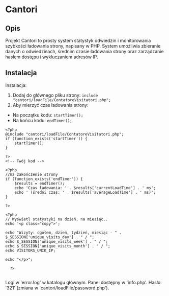 # Cantori

## Opis

Projekt Cantori to prosty system statystyk odwiedzin i monitorowania szybkości ładowania strony, napisany w PHP. System umożliwia zbieranie danych o odwiedzinach, średnim czasie ładowania strony oraz zarządzanie hasłem dostępu i wykluczaniem adresów IP.

## Instalacja

Instalacja:

1. Dodaj do głównego pliku strony: `include "cantori/loadFile/ContatoreVisitatori.php";`
2. Aby mierzyć czas ładowania strony:

  - Na początku kodu: `startTimer();`
  - Na końcu kodu: `endTimer();`


```
<?php
@include "cantori/loadFile/ContatoreVisitatori.php";
if (function_exists('startTimer')) {
    startTimer();
}

?>
<!-- Twój kod -->

<?php
//na zakończenie strony
if (function_exists('endTimer')) {
    $results = endTimer();
    echo 'Czas ładowania: ' . $results['currentLoadTime'] . ' ms';
    echo ' (średni czas: ' . $results['averageLoadTime'] . ' ms)';
}

?>

<?php
// Wyświetl statystyki na dzień, na miesiąc..
echo '<p class="copy">';

echo "Wizyty: ogółem, dzień, tydzień, miesiąc - " . $_SESSION['unique_visits_day'] . " / ";
echo $_SESSION['unique_visits_week'] . " / ";
echo $_SESSION['unique_visits_month'] . " / "; 
echo VISITORS_UNIK_IP;

echo "</p>";
 
  ?>
  
```

Logi w 'error.log' w katalogu głównym.
Panel dostępny w 'info.php'.
Hasło: '321' (zmiana w 'cantori/loadFile/password.php').
